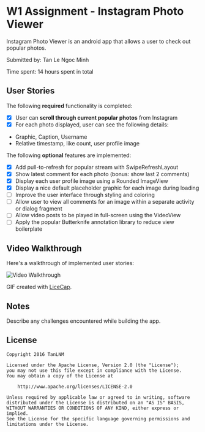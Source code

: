 # W1 Assignment - Instagram Photo Viewer

Instagram Photo Viewer is an android app that allows a user to check out popular photos.

Submitted by: Tan Le Ngoc Minh

Time spent: 14 hours spent in total

## User Stories

The following **required** functionality is completed:

* [x] User can **scroll through current popular photos** from Instagram
* [x] For each photo displayed, user can see the following details:
 - Graphic, Caption, Username
 - Relative timestamp, like count, user profile image

The following **optional** features are implemented:

* [x] Add pull-to-refresh for popular stream with SwipeRefreshLayout
* [x] Show latest comment for each photo (bonus: show last 2 comments)
* [x] Display each user profile image using a Rounded ImageView
* [x] Display a nice default placeholder graphic for each image during loading
* [ ] Improve the user interface through styling and coloring
* [ ] Allow user to view all comments for an image within a separate activity or dialog fragment
* [ ] Allow video posts to be played in full-screen using the VideoView 
* [ ] Apply the popular Butterknife annotation library to reduce view boilerplate

## Video Walkthrough 

Here's a walkthrough of implemented user stories:

<img src='http://i.imgur.com/kEzNNiZ.gif' title='Video Walkthrough' width='' alt='Video Walkthrough' />

GIF created with [LiceCap](http://www.cockos.com/licecap/).

## Notes

Describe any challenges encountered while building the app.

## License

    Copyright 2016 TanLNM

    Licensed under the Apache License, Version 2.0 (the "License");
    you may not use this file except in compliance with the License.
    You may obtain a copy of the License at

        http://www.apache.org/licenses/LICENSE-2.0

    Unless required by applicable law or agreed to in writing, software
    distributed under the License is distributed on an "AS IS" BASIS,
    WITHOUT WARRANTIES OR CONDITIONS OF ANY KIND, either express or implied.
    See the License for the specific language governing permissions and
    limitations under the License.
